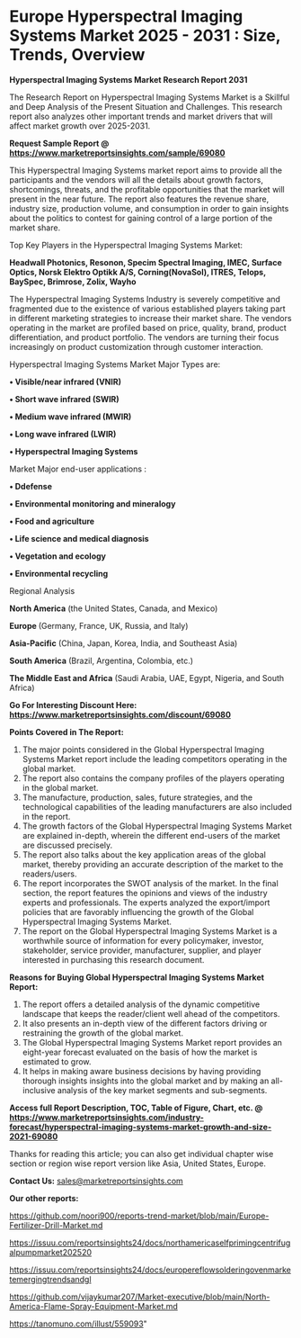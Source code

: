 # Europe Hyperspectral Imaging Systems Market 2025 - 2031 : Size, Trends, Overview

<strong>Hyperspectral Imaging Systems Market Research Report 2031</strong>

The Research Report on Hyperspectral Imaging Systems Market is a Skillful and Deep Analysis of the Present Situation and Challenges. This research report also analyzes other important trends and market drivers that will affect market growth over 2025-2031.

<strong>Request Sample Report @ <a href=https://www.marketreportsinsights.com/sample/69080>https://www.marketreportsinsights.com/sample/69080</a></strong>

This Hyperspectral Imaging Systems market report aims to provide all the participants and the vendors will all the details about growth factors, shortcomings, threats, and the profitable opportunities that the market will present in the near future. The report also features the revenue share, industry size, production volume, and consumption in order to gain insights about the politics to contest for gaining control of a large portion of the market share.

Top Key Players in the Hyperspectral Imaging Systems Market:

<strong>Headwall Photonics, Resonon, Specim Spectral Imaging, IMEC, Surface Optics, Norsk Elektro Optikk A/S, Corning(NovaSol), ITRES, Telops, BaySpec, Brimrose, Zolix, Wayho</strong>

The Hyperspectral Imaging Systems Industry is severely competitive and fragmented due to the existence of various established players taking part in different marketing strategies to increase their market share. The vendors operating in the market are profiled based on price, quality, brand, product differentiation, and product portfolio. The vendors are turning their focus increasingly on product customization through customer interaction.

Hyperspectral Imaging Systems Market Major Types are:

<strong>• Visible/near infrared (VNIR)

• Short wave infrared (SWIR)

• Medium wave infrared (MWIR)

• Long wave infrared (LWIR)

• Hyperspectral Imaging Systems</strong>

Market Major end-user applications :

<strong>• Ddefense

• Environmental monitoring and mineralogy

• Food and agriculture

• Life science and medical diagnosis

• Vegetation and ecology

• Environmental recycling</strong>

Regional Analysis

</u><strong><b>North America</b></strong> (the United States, Canada, and Mexico)

<strong><b>Europe </b></strong>(Germany, France, UK, Russia, and Italy)

<strong><b>Asia-Pacific</b></strong> (China, Japan, Korea, India, and Southeast Asia)

<strong><b>South America</b></strong> (Brazil, Argentina, Colombia, etc.)

<strong><b>The Middle East and Africa</b></strong> (Saudi Arabia, UAE, Egypt, Nigeria, and South Africa)

<strong>Go For Interesting Discount Here: <a href=https://www.marketreportsinsights.com/discount/69080>https://www.marketreportsinsights.com/discount/69080</a></strong>

<strong>Points Covered in The Report:</strong>
<ol>
  <li>The major points considered in the Global Hyperspectral Imaging Systems Market report include the leading competitors operating in the global market.</li>
  <li>The report also contains the company profiles of the players operating in the global market.</li>
  <li>The manufacture, production, sales, future strategies, and the technological capabilities of the leading manufacturers are also included in the report.</li>
  <li>The growth factors of the Global Hyperspectral Imaging Systems Market are explained in-depth, wherein the different end-users of the market are discussed precisely.</li>
  <li>The report also talks about the key application areas of the global market, thereby providing an accurate description of the market to the readers/users.</li>
  <li>The report incorporates the SWOT analysis of the market. In the final section, the report features the opinions and views of the industry experts and professionals. The experts analyzed the export/import policies that are favorably influencing the growth of the Global Hyperspectral Imaging Systems Market.</li>
  <li>The report on the Global Hyperspectral Imaging Systems Market is a worthwhile source of information for every policymaker, investor, stakeholder, service provider, manufacturer, supplier, and player interested in purchasing this research document.</li>
</ol>
<strong>Reasons for Buying Global Hyperspectral Imaging Systems Market Report:</strong>

<ol>
  <li>The report offers a detailed analysis of the dynamic competitive landscape that keeps the reader/client well ahead of the competitors.</li>
  <li>It also presents an in-depth view of the different factors driving or restraining the growth of the global market.</li>
  <li>The Global Hyperspectral Imaging Systems Market report provides an eight-year forecast evaluated on the basis of how the market is estimated to grow.</li>
  <li>It helps in making aware business decisions by having providing thorough insights insights into the global market and by making an all-inclusive analysis of the key market segments and sub-segments.</li>
</ol>
<strong>Access full Report Description, TOC, Table of Figure, Chart, etc. @ <a href=https://www.marketreportsinsights.com/industry-forecast/hyperspectral-imaging-systems-market-growth-and-size-2021-69080>https://www.marketreportsinsights.com/industry-forecast/hyperspectral-imaging-systems-market-growth-and-size-2021-69080</a></strong>


Thanks for reading this article; you can also get individual chapter wise section or region wise report version like Asia, United States, Europe.

<strong>Contact Us:</strong>
sales@marketreportsinsights.com

<strong>Our other reports:</strong>

<a href=https://github.com/noori900/reports-trend-market/blob/main/Europe-Fertilizer-Drill-Market.md>https://github.com/noori900/reports-trend-market/blob/main/Europe-Fertilizer-Drill-Market.md</a>

<a href=https://issuu.com/reportsinsights24/docs/northamericaselfprimingcentrifugalpumpmarket202520>https://issuu.com/reportsinsights24/docs/northamericaselfprimingcentrifugalpumpmarket202520</a>

<a href=https://issuu.com/reportsinsights24/docs/europereflowsolderingovenmarketemergingtrendsandgl>https://issuu.com/reportsinsights24/docs/europereflowsolderingovenmarketemergingtrendsandgl</a>

<a href=https://github.com/vijaykumar207/Market-executive/blob/main/North-America-Flame-Spray-Equipment-Market.md>https://github.com/vijaykumar207/Market-executive/blob/main/North-America-Flame-Spray-Equipment-Market.md</a>

<a href=https://tanomuno.com/illust/559093>https://tanomuno.com/illust/559093</a>"
